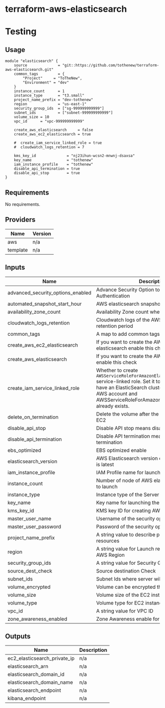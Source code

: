 # terraform-aws-elasticsearch

# Testing

## Usage

```
module "elasticsearch" {
    source              = "git::https://github.com/tothenew/terraform-aws-elasticsearch.git"
    common_tags         = {
        "Project"     = "ToTheNew",
        "Environment" = "dev"
    }
    instance_count      = 1
    instance_type       = "t3.small"
    project_name_prefix = "dev-tothenew"
    region              = "us-east-1"
    security_group_ids  = ["sg-999999999999"]
    subnet_ids          = ["subnet-999999999999"]
    volume_size = 10
    vpc_id      = "vpc-999999999999"

    create_aws_elasticsearch     = false
    create_aws_ec2_elasticsearch = true

    #  create_iam_service_linked_role = true
    #  cloudwatch_logs_retention = 7

    kms_key_id              = "nj23ihun-wcsn2-mnwnj-dsaxsa"
    key_name                = "tothenew"
    iam_instance_profile    = "tothenew"
    disable_api_termination = true
    disable_api_stop        = true
}
```

<!--- BEGIN_TF_DOCS --->

## Requirements

No requirements.

## Providers

| Name | Version |
|------|---------|
| aws | n/a |
| template | n/a |

## Inputs

| Name | Description | Type | Default | Required |
|------|-------------|------|---------|:--------:|
| advanced\_security\_options\_enabled | Advance Security Option to Enable for Authentication | `bool` | `false` | no |
| automated\_snapshot\_start\_hour | AWS elasticsearch snapshot start hour time | `number` | `22` | no |
| availability\_zone\_count | Availability Zone count when zone is enabled | `number` | `2` | no |
| cloudwatch\_logs\_retention | Cloudwatch logs of the AWS Elasticsearch retention period | `number` | `7` | no |
| common\_tags | A map to add common tags to all the resources | `map(string)` | n/a | yes |
| create\_aws\_ec2\_elasticsearch | If you want to create the AWS EC2 instance elasticsearch enable this check | `bool` | `true` | no |
| create\_aws\_elasticsearch | If you want to create the AWS elasticsearch enable this check | `bool` | `false` | no |
| create\_iam\_service\_linked\_role | Whether to create `AWSServiceRoleForAmazonElasticsearchService` service-linked role. Set it to `false` if you already have an ElasticSearch cluster created in the AWS account and AWSServiceRoleForAmazonElasticsearchService already exists. | `bool` | `false` | no |
| delete\_on\_termination | Delete the volume after the termination of the EC2 | `bool` | `true` | no |
| disable\_api\_stop | Disable API stop means disable instance stop | `bool` | `false` | no |
| disable\_api\_termination | Disable API termination means disable instance termination | `bool` | `false` | no |
| ebs\_optimized | EBS optimized enable | `bool` | `true` | no |
| elasticsearch\_version | AWS Elasticsearch version default is 7.10 which is latest | `string` | `"7.10"` | no |
| iam\_instance\_profile | IAM Profile name for launching the EC2 instance | `string` | `"undefined"` | no |
| instance\_count | Number of node of AWS elasticsearch you want to launch | `number` | `1` | no |
| instance\_type | Instance type of the Server | `string` | n/a | yes |
| key\_name | Key name for launching the EC2 instance | `string` | `"undefined"` | no |
| kms\_key\_id | KMS key ID for creating AWS resources | `string` | n/a | yes |
| master\_user\_name | Username of the security option enabled | `string` | `""` | no |
| master\_user\_password | Password of the security option enabled | `string` | `""` | no |
| project\_name\_prefix | A string value to describe prefix of all the resources | `string` | n/a | yes |
| region | A string value for Launch resources in which AWS Region | `string` | n/a | yes |
| security\_group\_ids | A string value for Security Group ID | `list(string)` | n/a | yes |
| source\_dest\_check | Source destination Check | `bool` | `true` | no |
| subnet\_ids | Subnet Ids where server will be launched | `list(string)` | n/a | yes |
| volume\_encrypted | Volume can be encrypted through this check | `bool` | `true` | no |
| volume\_size | Volume size of the EC2 instance | `number` | `100` | no |
| volume\_type | Volume type for EC2 instance default latest type | `string` | `"gp3"` | no |
| vpc\_id | A string value for VPC ID | `string` | n/a | yes |
| zone\_awareness\_enabled | Zone Awareness enable for multi AZ | `bool` | `false` | no |

## Outputs

| Name | Description |
|------|-------------|
| ec2\_elasticsearch\_private\_ip | n/a |
| elasticsearch\_arn | n/a |
| elasticsearch\_domain\_id | n/a |
| elasticsearch\_domain\_name | n/a |
| elasticsearch\_endpoint | n/a |
| kibana\_endpoint | n/a |

<!--- END_TF_DOCS --->